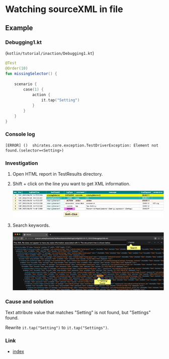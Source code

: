 # Watching sourceXML in file

## Example

### Debugging1.kt

(`kotlin/tutorial/inaction/Debugging1.kt`)

```kotlin
@Test
@Order(10)
fun missingSelector() {

    scenario {
        case(1) {
            action {
                it.tap("Setting")
            }
        }
    }
}
```

### Console log

```
[ERROR]	()	shirates.core.exception.TestDriverException: Element not found.(selector=<Setting>)
```

### Investigation

1. Open HTML report in TestResults directory.
2. Shift + click on the line you want to get XML information.

   ![](../_images/open_xml_in_browser.png)
3. Search keywords.

   ![](../_images/search_in_xml.png)

### Cause and solution

Text attribute value that matches "Setting" is not found, but "Settings" found.

Rewrite `it.tap("Setting")` to `it.tap("Settings")`.

### Link

- [index](../../index.md)
